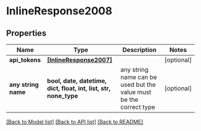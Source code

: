 # InlineResponse2008


## Properties
Name | Type | Description | Notes
------------ | ------------- | ------------- | -------------
**api_tokens** | [**[InlineResponse2007]**](InlineResponse2007.md) |  | [optional] 
**any string name** | **bool, date, datetime, dict, float, int, list, str, none_type** | any string name can be used but the value must be the correct type | [optional]

[[Back to Model list]](../README.md#documentation-for-models) [[Back to API list]](../README.md#documentation-for-api-endpoints) [[Back to README]](../README.md)


